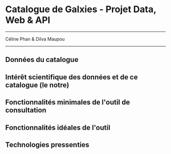 # Catalogue de Galxies - Projet Data, Web & API 

---

Céline Phan & Dilva Maupou

---

## Données du catalogue 

## Intérêt scientifique des données et de ce catalogue (le notre)

## Fonctionnalités minimales de l'outil de consultation

## Fonctionnalités idéales de l'outil

## Technologies pressenties